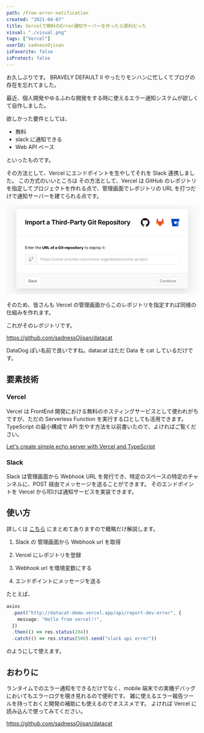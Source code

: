 ```yaml
---
path: /free-error-notification
created: "2021-04-07"
title: Vercelで無料のError通知サーバーを作ったら便利だった
visual: "./visual.png"
tags: ["Vercel"]
userId: sadnessOjisan
isFavorite: false
isProtect: false
---
```


お久しぶりです。
BRAVELY DEFAULT II やったりモンハンに忙しくてブログの存在を忘れてました。

最近、個人開発やゆるふわな開発をする時に使えるエラー通知システムが欲しくて自作しました。

欲しかった要件としては、

- 無料
- slack に通知できる
- Web API ベース

といったものです。

その方法として、Vercel にエンドポイントを生やしてそれを Slack 連携しました。
この方式のいいところは その方法として、Vercel は GitHub のレポジトリを指定してプロジェクトを作れる点で、管理画面でレポジトリの URL を打つだけで通知サーバーを建てられる点です。

![Vercelの3rd party import の設定画面](import.png)

そのため、皆さんも Vercel の管理画面からこのレポジトリを指定すれば同様の仕組みを作れます。

これがそのレポジトリです。

https://github.com/sadnessOjisan/datacat

DataDog ぽい名前で良いですね。datacat はただ Data を cat しているだけです。

## 要素技術

### Vercel

Vercel は FrontEnd 開発における無料のホスティングサービスとして使われがちですが、ただの Serverless Function を実行する口としても活用できます。
TypeScript の最小構成で API 生やす方法を以前書いたので、よければご覧ください。

[Let's create simple echo server with Vercel and TypeScript](https://dev.to/sadnessojisan/simple-server-with-vercel-and-typescript-481b)

### Slack

Slack は管理画面から Webhook URL を発行でき、特定のスペースの特定のチャンネルに、POST 経由でメッセージを送ることができます。
そのエンドポイントを Vercel から叩けば通知サービスを実装できます。

## 使い方

詳しくは [こちら](https://github.com/sadnessOjisan/datacat) にまとめてありますので概略だけ解説します。

1. Slack の 管理画面から Webhook url を取得

2. Vercel にレポジトリを登録

3. Webhook url を環境変数にする

4. エンドポイントにメッセージを送る

たとえば、

```ts
axios
  .post("http://datacat-demo.vercel.app/api/report-dev-error", {
    message: "Hello from vercel!!",
  })
  .then(() => res.status(204))
  .catch(() => res.status(500).send("slack api error"))
```

のようにして使えます。

## おわりに

ランタイムでのエラー通知をできるだけでなく、mobile 端末での実機デバッグにおいてもエラーログを覗き見れるので便利です。
雑に使えるエラー報告ツールを持っておくと開発の補助にも使えるのでオススメです。
よければ Vercel に読み込んで使ってみてください。

https://github.com/sadnessOjisan/datacat
